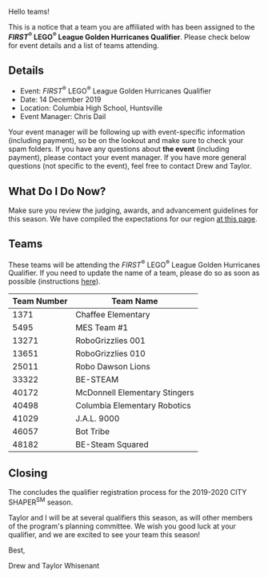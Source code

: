 Hello teams!

This is a notice that a team you are affiliated with has been assigned to the ***FIRST*<sup>&reg;</sup> LEGO<sup>&reg;</sup> League Golden Hurricanes Qualifier**. Please check below for event details and a list of teams attending.

## Details

- Event: *FIRST*<sup>&reg;</sup> LEGO<sup>&reg;</sup> League Golden Hurricanes Qualifier
- Date: 14 December 2019
- Location: Columbia High School, Huntsville
- Event Manager: Chris Dail

Your event manager will be following up with event-specific information (including payment), so be on the lookout and make sure to check your spam folders. If you have any questions about **the event** (including payment), please contact your event manager. If you have more general questions (not specific to the event), feel free to contact Drew and Taylor.


## What Do I Do Now?

Make sure you review the judging, awards, and advancement guidelines for this season. We have compiled the expectations for our region [at this page](https://github.com/drewwhis/first-in-alabama/blob/main/2019-2020/fll/judging-and-advancement.md).


## Teams

These teams will be attending the *FIRST*<sup>&reg;</sup> LEGO<sup>&reg;</sup> League Golden Hurricanes Qualifier. If you need to update the name of a team, please do so as soon as possible (instructions [here](https://github.com/drewwhis/first-in-alabama/wiki/Changing-a-Team-Name)).

| Team Number | Team Name |
| ----------- | --------- |
| 1371	      | Chaffee Elementary |
| 5495	      | MES Team #1 |
| 13271	      | RoboGrizzlies 001 |
| 13651	      | RoboGrizzlies 010 |
| 25011	      | Robo Dawson Lions |
| 33322	      | BE-STEAM |
| 40172	      | McDonnell Elementary Stingers |
| 40498	      | Columbia Elementary Robotics |
| 41029	      | J.A.L. 9000 |
| 46057	      | Bot Tribe |
| 48182	      | BE-Steam Squared |


## Closing

The concludes the qualifier registration process for the 2019-2020 CITY SHAPER<sup>SM</sup> season.

Taylor and I will be at several qualifiers this season, as will other members of the program's planning committee. We wish you good luck at your qualifier, and we are excited to see your team this season!

Best,

Drew and Taylor Whisenant
